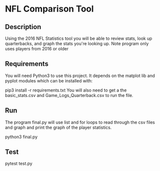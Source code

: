 # NFL Comparison Tool
## Description
Using the 2016 NFL Statistics tool you will be able to review stats, look up quarterbacks, and graph the stats you're looking up. Note program only uses players from 2016 or older

## Requirements
You will need Python3 to use this project. It depends on the matplot lib and pyplot modules which can be installed with:

pip3 install -r requirements.txt
You will also need to get a the basic_stats.csv and Game_Logs_Quarterback.csv to run the file. 

## Run
The program final.py will use list and for loops to read through the csv files and graph and print the graph of the player statistics. 

python3 final.py
## Test

pytest test.py
